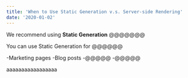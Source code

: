 ```yaml
---
title: 'When to Use Static Generation v.s. Server-side Rendering'
date: '2020-01-02'
---
```


We recommend using **Static Generation** @@@@@@@

You can use Static Generation for @@@@@@

-Marketing pages
-Blog posts
-@@@@@
-@@@@@

aaaaaaaaaaaaaaaaa